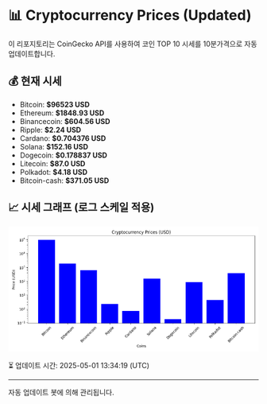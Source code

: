 
# 📊 Cryptocurrency Prices (Updated)

이 리포지토리는 CoinGecko API를 사용하여 코인 TOP 10 시세를 10분가격으로 자동 업데이트합니다.

## 💰 현재 시세
- Bitcoin: **$96523 USD**
- Ethereum: **$1848.93 USD**
- Binancecoin: **$604.56 USD**
- Ripple: **$2.24 USD**
- Cardano: **$0.704376 USD**
- Solana: **$152.16 USD**
- Dogecoin: **$0.178837 USD**
- Litecoin: **$87.0 USD**
- Polkadot: **$4.18 USD**
- Bitcoin-cash: **$371.05 USD**

## 📈 시세 그래프 (로그 스케일 적용)
![Crypto Prices](crypto_prices.png)

⏳ 업데이트 시간: 2025-05-01 13:34:19 (UTC)

---
자동 업데이트 봇에 의해 관리됩니다.
